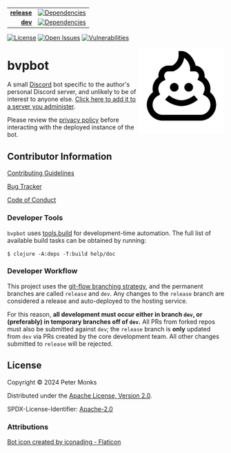 | | |
|---:|:---:|
| [**release**](https://github.com/pmonks/bvpbot/tree/release) | [![Dependencies](https://github.com/pmonks/bvpbot/actions/workflows/dependencies.yml/badge.svg?branch=release)](https://github.com/pmonks/bvpbot/actions?query=workflow%3Adependencies+branch%3Arelease) |
| [**dev**](https://github.com/pmonks/bvpbot/tree/dev) | [![Dependencies](https://github.com/pmonks/bvpbot/actions/workflows/dependencies.yml/badge.svg?branch=dev)](https://github.com/pmonks/bvpbot/actions?query=workflow%3Adependencies+branch%3Adev) |

[![License](https://img.shields.io/github/license/pmonks/bvpbot.svg)](https://github.com/pmonks/bvpbot/blob/release/LICENSE) [![Open Issues](https://img.shields.io/github/issues/pmonks/bvpbot.svg)](https://github.com/pmonks/bvpbot/issues) [![Vulnerabilities](https://github.com/pmonks/bvpbot/actions/workflows/vulnerabilities.yml/badge.svg?branch=dev)](https://pmonks.github.io/bvpbot/nvd/dependency-check-report.html)


<img alt="bvpbot logo" align="right" src="https://raw.githubusercontent.com/pmonks/bvpbot/dev/bvpbot.png"/>

# bvpbot

A small [Discord](https://discord.com/) bot specific to the author's personal Discord server, and unlikely to be of interest to anyone else.  [Click here to add it to a server you administer](https://discord.com/oauth2/authorize?client_id=1258214444891242647).

Please review the [privacy policy](https://github.com/pmonks/bvpbot/blob/release/PRIVACY.md) before interacting with the deployed instance of the bot.

## Contributor Information

[Contributing Guidelines](https://github.com/pmonks/bvpbot/blob/release/.github/CONTRIBUTING.md)

[Bug Tracker](https://github.com/pmonks/bvpbot/issues)

[Code of Conduct](https://github.com/pmonks/bvpbot/blob/release/.github/CODE_OF_CONDUCT.md)

### Developer Tools

`bvpbot` uses [tools.build](https://clojure.org/guides/tools_build) for development-time automation. The full list of available build tasks can be obtained by running:

```shell
$ clojure -A:deps -T:build help/doc
```

### Developer Workflow

This project uses the [git-flow branching strategy](https://nvie.com/posts/a-successful-git-branching-model/), and the permanent branches are called `release` and `dev`. Any changes to the `release` branch are considered a release and auto-deployed to the hosting service.

For this reason, **all development must occur either in branch `dev`, or (preferably) in temporary branches off of `dev`.**  All PRs from forked repos must also be submitted against `dev`; the `release` branch is **only** updated from `dev` via PRs created by the core development team.  All other changes submitted to `release` will be rejected.

## License

Copyright © 2024 Peter Monks

Distributed under the [Apache License, Version 2.0](http://www.apache.org/licenses/LICENSE-2.0).

SPDX-License-Identifier: [Apache-2.0](https://spdx.org/licenses/Apache-2.0)

### Attributions

[Bot icon created by iconading - Flaticon](https://www.flaticon.com/free-icons/poop)
